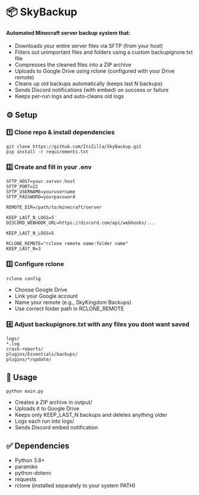 # 📦 SkyBackup
#### Automated Minecraft server backup system that:
- Downloads your entire server files via SFTP (from your host)
- Filters out unimportant files and folders using a custom backupignore.txt file
- Compresses the cleaned files into a ZIP archive
- Uploads to Google Drive using rclone (configured with your Drive remote)
- Cleans up old backups automatically (keeps last N backups)
- Sends Discord notifications (with embed) on success or failure
- Keeps per-run logs and auto-cleans old logs
## ⚙️ Setup
### 1️⃣ Clone repo & install dependencies
```
git clone https://github.com/ItsZilla/SkyBackup.git
pip install -r requirements.txt
```
### 2️⃣ Create and fill in your .env
```
SFTP_HOST=your.server.host
SFTP_PORT=22
SFTP_USERNAME=yourusername
SFTP_PASSWORD=yourpassword

REMOTE_DIR=/path/to/minecraft/server

KEEP_LAST_N_LOGS=5
DISCORD_WEBHOOK_URL=https://discord.com/api/webhooks/...

KEEP_LAST_N_LOGS=5

RCLONE_REMOTE="rclone remote name:folder name"
KEEP_LAST_N=3
```
### 3️⃣ Configure rclone
```
rclone config
```
- Choose Google Drive
- Link your Google account
- Name your remote (e.g., SkyKingdom Backups)
- Use correct folder path in RCLONE_REMOTE
### 4️⃣ Adjust backupignore.txt with any files you dont want saved
```
logs/
*.log
crash-reports/
plugins/Essentials/backups/
plugins/*/update/
```
## 💬 Usage
```
python main.py
```
- Creates a ZIP archive in output/
- Uploads it to Google Drive
- Keeps only KEEP_LAST_N backups and deletes anything older
- Logs each run into logs/
- Sends Discord embed notification

## ✅ Dependencies
- Python 3.8+
- paramiko
- python-dotenv
- requests
- rclone (installed separately to your system PATH)